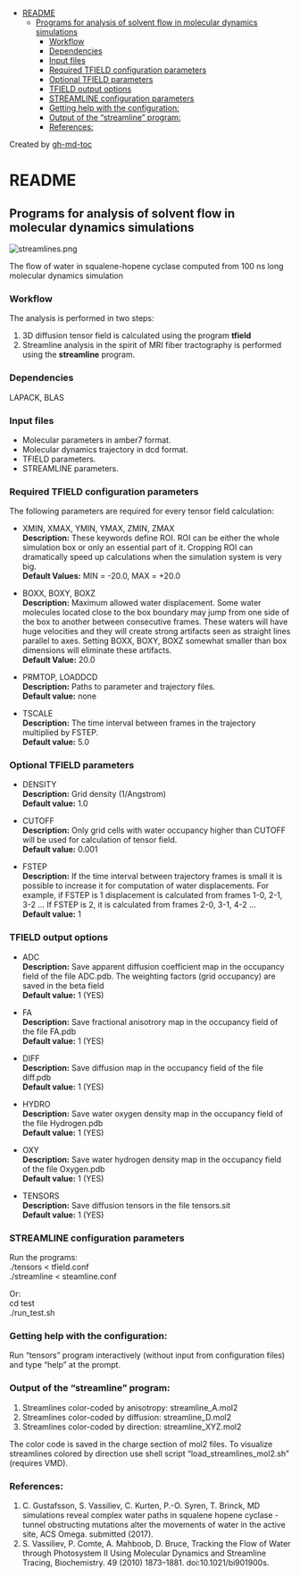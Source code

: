    * [README](#readme)
      * [Programs for analysis of solvent flow in molecular dynamics simulations](#programs-for-analysis-of-solvent-flow-in-molecular-dynamics-simulations)
         * [Workflow](#workflow)
         * [Dependencies](#dependencies)
         * [Input files](#input-files)
         * [Required TFIELD configuration parameters](#required-tfield-configuration-parameters)
         * [Optional TFIELD parameters](#optional-tfield-parameters)
         * [TFIELD output options](#tfield-output-options)
         * [STREAMLINE configuration parameters](#streamline-configuration-parameters)
         * [Getting help with the configuration:](#getting-help-with-the-configuration)
         * [Output of the “streamline” program:](#output-of-the-streamline-program)
         * [References:](#references)

Created by [gh-md-toc](https://github.com/ekalinin/github-markdown-toc)

# README
## Programs for analysis of solvent flow in molecular dynamics simulations
![streamlines.png](https://bitbucket.org/repo/qExpaGG/images/3181802118-streamlines.png)

The flow of water in squalene-hopene cyclase computed from 100 ns long molecular dynamics simulation

### Workflow

The analysis is performed in two steps:

1.  3D diffusion tensor field is calculated using the program **tfield**
2.  Streamline analysis in the spirit of MRI fiber tractography is performed using the **streamline** program.

### Dependencies

LAPACK, BLAS

### Input files

-   Molecular parameters in amber7 format.
-   Molecular dynamics trajectory in dcd format.
-   TFIELD parameters.
-   STREAMLINE parameters.

### Required TFIELD configuration parameters

The following parameters are required for every tensor field calculation:

-   XMIN, XMAX, YMIN, YMAX, ZMIN, ZMAX  
    **Description:** These keywords define ROI. ROI can be either the whole simulation box or only an essential part of it. Cropping ROI can dramatically speed up calculations when the simulation system is very big.  
    **Default Values:** MIN = -20.0, MAX = +20.0
    
-   BOXX, BOXY, BOXZ  
    **Description:** Maximum allowed water displacement. Some water molecules located close to the box boundary may jump from one side of the box to another between consecutive frames. These waters will have huge velocities and they will create strong artifacts seen as straight lines parallel to axes. Setting BOXX, BOXY, BOXZ somewhat smaller than box dimensions will eliminate these artifacts.  
    **Default Value:** 20.0
    
-   PRMTOP, LOADDCD  
    **Description:** Paths to parameter and trajectory files.  
    **Default value:** none
    
-   TSCALE  
    **Description:** The time interval between frames in the trajectory multiplied by FSTEP.  
    **Default value:** 5.0
    

### Optional TFIELD parameters

-   DENSITY  
    **Description:** Grid density (1/Angstrom)  
    **Default value:** 1.0
    
-   CUTOFF  
    **Description:** Only grid cells with water occupancy higher than CUTOFF will be used for calculation of tensor field.  
    **Default value:** 0.001
    
-   FSTEP  
    **Description:** If the time interval between trajectory frames is small it is possible to increase it for computation of water displacements. For example, if FSTEP is 1 displacement is calculated from frames 1-0, 2-1, 3-2 … If FSTEP is 2, it is calculated from frames 2-0, 3-1, 4-2 …  
    **Default value:** 1
    

### TFIELD output options

-   ADC  
    **Description:** Save apparent diffusion coefficient map in the occupancy field of the file ADC.pdb. The weighting factors (grid occupancy) are saved in the beta field  
    **Default value:** 1 (YES)
    
-   FA  
    **Description:** Save fractional anisotrory map in the occupancy field of the file FA.pdb  
    **Default value:** 1 (YES)
    
-   DIFF  
    **Description:** Save diffusion map in the occupancy field of the file diff.pdb  
    **Default value:** 1 (YES)
    
-   HYDRO  
    **Description:** Save water oxygen density map in the occupancy field of the file Hydrogen.pdb  
    **Default value:** 1 (YES)
    
-   OXY  
    **Description:** Save water hydrogen density map in the occupancy field of the file Oxygen.pdb  
    **Default value:** 1 (YES)
    
-   TENSORS  
    **Description:** Save diffusion tensors in the file tensors.sit  
    **Default value:** 1 (YES)
    

### STREAMLINE configuration parameters

Run the programs:  
./tensors < tfield.conf  
./streamline < steamline.conf

Or:  
cd test  
./run_test.sh

### Getting help with the configuration:

Run “tensors” program interactively (without input from configuration files) and type “help” at the prompt.

### Output of the “streamline” program:

1.  Streamlines color-coded by anisotropy: streamline_A.mol2
2.  Streamlines color-coded by diffusion: streamline_D.mol2
3.  Streamlines color-coded by direction: streamline_XYZ.mol2

The color code is saved in the charge section of mol2 files. To visualize streamlines colored by direction use shell script “load\_streamlines\_mol2.sh” (requires VMD).

### References:

1.  C. Gustafsson, S. Vassiliev, C. Kurten, P.-O. Syren, T. Brinck, MD simulations reveal complex water paths in squalene hopene cyclase - tunnel obstructing mutations alter the movements of water in the active site, ACS Omega. submitted (2017).
2.  S. Vassiliev, P. Comte, A. Mahboob, D. Bruce, Tracking the Flow of Water through Photosystem II Using Molecular Dynamics and Streamline Tracing, Biochemistry. 49 (2010) 1873–1881. doi:10.1021/bi901900s.
